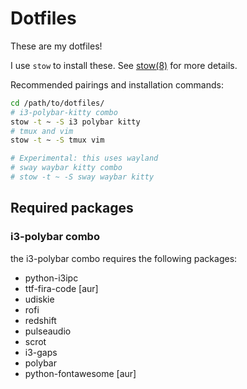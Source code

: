 # Dotfiles

These are my dotfiles!

I use `stow` to install these. See [stow(8)](https://linux.die.net/man/8/stow) for more details.

Recommended pairings and installation commands:

```bash
cd /path/to/dotfiles/
# i3-polybar-kitty combo
stow -t ~ -S i3 polybar kitty
# tmux and vim
stow -t ~ -S tmux vim

# Experimental: this uses wayland
# sway waybar kitty combo
# stow -t ~ -S sway waybar kitty
```

## Required packages

### i3-polybar combo

the i3-polybar combo requires the following packages:

* python-i3ipc
* ttf-fira-code [aur]
* udiskie
* rofi
* redshift
* pulseaudio
* scrot
* i3-gaps
* polybar
* python-fontawesome [aur]
